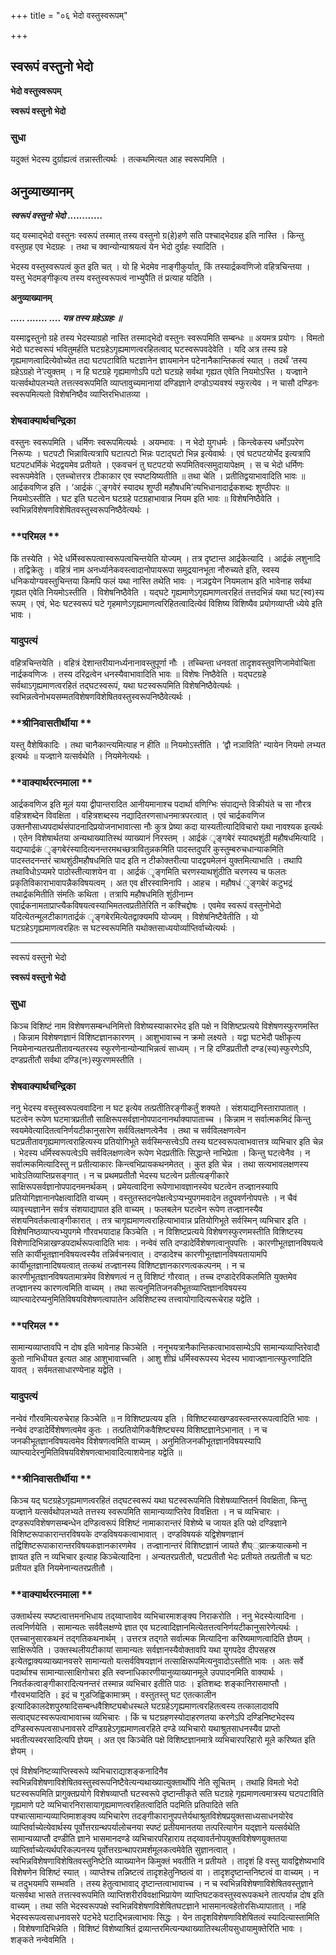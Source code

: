 +++
title = "०६ भेदो वस्तुस्वरूपम्"

+++


## स्वरूपं वस्तुनो भेदो

**भेदो वस्तुस्वरूपम्**

**स्वरूपं वस्तुनो भेदो**

### **सुधा**

यदुक्तं भेदस्य दुर्ग्राह्यत्वं तन्नास्तीत्यर्थः । तत्कथमित्यत आह स्वरूपमिति ।

## **अनुव्याख्यानम्**

***स्वरूपं वस्तुनो भेदो ............***

यद् यस्माद्भेदो वस्तुनः स्वरूपं तस्मात् तस्य वस्तुनो ग्र(हे)हणे सति पश्चाद्भेदग्रह इति नास्ति । किन्तु वस्तुग्रह एव भेदग्रहः । तथा च क्वान्योन्याश्रयत्वं येन भेदो दुर्ग्रहः स्यादिति ।

भेदस्य वस्तुस्वरूपत्वं कुत इति चत् । यो हि भेदमेव नाङ्गीकुर्यात्, किं तस्यार्द्रकवणिजो वहित्रचिन्तया । यस्तु भेदमङ्गीकृत्य तस्य वस्तुस्वरूपत्वं नाभ्युपैति तं प्रत्याह यदिति ।

**अनुव्याख्यानम्**

***..... ....... .... यन्न तस्य ग्रहेऽग्रहः ॥***

यस्माद्वस्तुनो ग्रहे तस्य भेदस्याग्रहो नास्ति तस्माद्भेदो वस्तुनः स्वरूपमिति सम्बन्धः ॥ अयमत्र प्रयोगः । विमतो भेदो घटस्वरूपं भवितुमर्हति घटग्रहेऽगृह्यमाणत्वरहितत्वाद् घटस्वरूपवदेवेति । यदि अत्र तस्य ग्रहे गृह्यमाणत्वादित्येवोच्येत तदा घटपटाविति घटज्ञानेन ज्ञायमानेन पटेनानैकान्तिकत्वं स्यात् । तदर्थं ‘तस्य ग्रहेऽग्रहो ने’त्युक्तम् । न हि घटग्रहे गृह्यमाणोऽपि पटो घटग्रहे सर्वथा गृह्यत एवेति नियमोऽस्ति । यज्ज्ञाने यत्सर्वथोपलभ्यते तत्तत्स्वरूपमिति व्याप्तावुच्यमानायां दण्डिज्ञाने दण्डोऽप्यवश्यं स्फुरत्येव । न चासौ दण्डिनः स्वरूपमित्यतो विशेषनिष्ठैव व्याप्तिरभिधातव्या ।

### **शेषवाक्यार्थचन्द्रिका**

वस्तुनः स्वरूपमिति । धर्मिणः स्वरूपमित्यर्थः । अयम्भावः । न भेदो युगधर्मः । किन्त्वेकस्य धर्मोऽपरेण निरूप्यः । घटपटौ भिन्नावित्यत्रापि घटात्पटो भिन्नः पटाद्घटो भिन्न इत्येवार्थः । एवं घटपटयोर्भेद इत्यत्रापि घटपटधर्मिकं भेदद्वयमेव प्रतीयते । एकवचनं तु घटपटयो रूपमितिवत्समुदायापेक्षम् । स च भेदो धर्मिणः स्वरूपमेवेति । एतच्चोत्तरत्र टीकाकार एव स्पष्टयिष्यतीति ॥ तथा चेति । प्रतीतिद्वयाभावादिति भावः ॥ आर्द्रकवणिज इति । ‘आर्द्रकं ृङ्गवेरं स्यादथ शुण्ठी महौषधमि’त्यभिधानादार्द्रकशब्दः शुण्ठीपरः ॥ नियमोऽस्तीति । घट इति घटत्वेन घटग्रहे पटग्रहाभावान्न नियम इति भावः ॥ विशेषनिष्ठैवेति । स्वभिन्नविशेषणविशेषितवस्तुस्वरूपनिष्ठैवेत्यर्थः ।

### **परिमल **

किं तस्येति । भेदे धर्मिस्वरूपत्वास्वरूपत्वचिन्तयेति योज्यम् । तत्र दृष्टान्त आर्द्रकेत्यादि । आर्द्रकं लशुनादि । तद्विक्रेतुः । वहित्रं नाम अनर्ध्यानेकवस्त्वादानोपायरूपा समुद्रयानभूता नौरुच्यते इति, स्वस्य धनिकयोग्यवस्तुचिन्तया किमपि फलं यथा नास्ति तथेति भावः । नञद्वयेन नियमलाभ इति भावेनाह सर्वथा गृह्यत एवेति नियमोऽस्तीति । विशेषनिष्ठैवेति । यद्घटे गृह्यमाणेऽगृह्यमाणत्वरहितं तत्तदभिन्नं यथा घट(स्व)स्य रूपम् । एवं, भेदः घटस्वरूपं घटे गृहमाणेऽगृह्यमाणत्वरिहितत्वादित्येवं विशिष्य विशिष्यैव प्रयोगव्याप्ती ध्येये इति भावः ।

### **यादुपत्यं**

वहित्रचिन्तयेति । वहित्रं देशान्तरीयानर्ध्यनानावस्तुपूर्णा नौः । तच्चिन्ता धनवतां तादृशवस्तुवणिजामेवोचिता नार्द्रकवणिजः । तस्य दरिद्रत्वेन धनस्यैवाभावादिति भावः ॥ विशेषः निष्ठैवेति । यद्घटग्रहे सर्वथाऽगृह्यमाणत्वरहितं तद्घटस्वरूपं, यथा घटस्वरूपमिति विशेषनिष्ठैवेत्यर्थः । स्वभिन्नत्वेनोभयसम्मतविशेषणविशेषितवस्तुस्वरूपनिष्ठैवेत्यर्थः ।

### **श्रीनिवासतीर्थीया **

यस्तु वैशेषिकादिः । तथा चानैकान्त्यमित्याह न हीति ॥ नियमोऽस्तीति । ‘द्वौ नञाविति’ न्यायेन नियमो लभ्यत इत्यर्थः ॥ यज्ज्ञाने यत्सर्वथेति । नियमेनेत्यर्थः ।

### **वाक्यार्थरत्नमाला **

आर्द्रकवणिज इति मूलं यया द्वीपान्तरादित आनीयमानाश्च पदार्था वणिग्भिः संपाद्यन्ते विक्रीयंते च सा नौरत्र वहित्रशब्देन विवक्षिता । वहित्रशब्दस्य नद्यादितरणसाधनमात्रपरत्वात् । एवं चार्द्रकवणिज उक्तनौसाध्यपदार्थसंपादनादिप्रयोजनाभावात्सा नौः कुत्र प्रेष्या कदा यास्यतीत्यादिविचारो यथा नावश्यक इत्यर्थः । एतेन विशेषार्थतया अन्यथाख्यातिस्थं व्याख्यानं निरस्तम् । आर्द्रकं ृङ्गबेरं स्यादथशुंठी महौषधमित्यादि । यद्यप्यार्द्रकं ृङ्गबेरंस्यादित्यनन्तरमथच्छत्रावितुन्नकमिति पादस्तदुपरि कुस्तुम्बरुचधान्याकमिति पादस्तदनन्तरं चाथशुंठीमहौषधमिति पाद इति न टीकोक्तरीत्या पादद्वयमेलनं युक्तमित्याभाति । तथापि तथाविधोऽप्यमरे पाठोस्तीत्याशयेन वा । आर्द्रकं ृङ्गमिति चरणस्याथशुंठीति चरणस्य च फलतः प्रकृतिविकाराभावापन्नैकविषयत्वम् । अत एव क्षीरस्वामिनापि । आहच । महौषधं ृङ्गबेरं कटुभद्रं तथार्द्रकमितीति संमतिः कथिता । तत्रापि महौषधमिति शुंठीनाम्न एवार्द्रकनामताप्राप्त्यैकविषयत्वस्याभिमतत्वप्रतीतेरिति न कश्चिद्दोषः । एवमेव स्वरूपं वस्तुनोभेदो यदित्येतन्मूलटीकागतार्द्रकं ृङ्गबेरमित्येतद्वाक्यमपि योज्यम् । विशेषनिष्टैवेतीति । यो घटग्रहेऽगृह्यमाणत्वरहितः स घटस्वरूपमिति यथोक्तसाध्ययोर्व्याप्तिर्वाच्येत्यर्थः ।

------------------------------------------------------------------------

स्वरूपं वस्तुनो भेदो

**स्वरूपं वस्तुनो भेदो**

### **सुधा**

किञ्च विशिष्टं नाम विशेषणसम्बन्धनिमित्तो विशेष्यस्याकारभेद इति पक्षे न विशिष्टप्रत्यये विशेषणस्फुरणमस्ति । किन्नाम विशेषणज्ञानं विशिष्टज्ञानकारणम् । आशुभावाच्च न क्रमो लक्ष्यते । यद्वा घटभेदौ पक्षीकृत्य नियमेनान्यतरप्रतीतावन्यतरस्य स्फुरणेनान्योन्याभिन्नत्वं साध्यम् । न हि दण्डिप्रतीतौ दण्ड(स्य)स्फुरणेऽपि, दण्डप्रतीतौ सर्वथा दण्डि(नः)स्फुरणमस्तीति ।

### **शेषवाक्यार्थचन्द्रिका**

ननु भेदस्य वस्तुस्वरूपत्ववादिना न घट इत्येव तत्प्रतीतिरङ्गीकर्तुं शक्यते । संशयाद्यनिस्तारापातात् । घटत्वेन रूपेण घटमात्रप्रतीतौ साक्षिरूपसर्वज्ञानोपपादनानर्थाक्यापाताच्च । किन्नाम न सर्वात्मकमिदं किन्तु स्वयमेवेत्यादितत्वनिर्णयटीकानुसारेण सर्वविलक्षणत्वेनैव । तथा च सर्वविलक्षणत्वेन घटप्रतीतावगृह्यमाणत्वराहित्यस्य प्रतियोगिभूते सर्वस्मिन्सत्त्वेऽपि तस्य घटस्वरूपत्वाभवात्तत्र व्यभिचार इति चेन्न । भेदस्य धर्मिस्वरूपत्वेऽपि सर्वविलक्षणत्वेन रूपेण भेदप्रतीतिः सिद्धान्ते नाभिप्रेता । किन्तु घटत्वेनैव । न सर्वात्मकमित्यादिस्तु न प्रतीत्याकारः किन्त्वभिप्रायकथनमेतत् । कुत इति चेन्न । तथा सत्यभावलक्षणस्य भावेऽतिव्याप्तिप्रसङ्गात् । न च प्रथमप्रतीतौ भेदस्य घटत्वेन प्रतीत्यङ्गीकारे साक्षिरूपसर्वज्ञानोपपादनमनर्थकम् । प्रमेयत्वादिना रूपेणाभावज्ञानस्येव घटत्वेन तज्ज्ञानस्यापि प्रतियोगिज्ञानानपेक्षत्वादिति वाच्यम् । वस्तुतस्तदनपेक्षत्वेऽप्यभ्युपगमवादेन तदुपवर्णनोपपत्तेः । न चैवं व्यावृत्त्यज्ञानेन सर्वत्र संशयाद्यापात इति वाच्यम् । फलबलेन घटत्वेन रूपेण तज्ज्ञानस्यैव संशयनिवर्तकत्वाङ्गीकारात् । तत्र चागृह्यमाणत्वराहित्याभावान्न प्रतियोगिभूते सर्वस्मिन् व्यभिचार इति । विशेषनिष्ठव्याप्त्यभ्युपगमे गौरवभयादाह किञ्चेति । न विशिष्टप्रत्यये विशेषणस्फुरणमस्तीति विशिष्टस्य विशेणादिभिन्नाखण्डपदार्थरूपत्वादिति भावः । नन्वेवं सति दण्डादेर्विशेषणत्वानुपपत्तिः । कारणीभूतज्ञानविषयत्वे सति कार्यीभूतज्ञानविषयत्वस्यैव तन्निर्वचनत्वात् । दण्डादेश्च कारणीभूतज्ञानविषयतायामपि कार्यीभूतज्ञानादिषयत्वात् तत्कथं तज्ज्ञानस्य विशिष्टज्ञानकारणत्वकल्पनम् । न च कारणीभूतज्ञानविषयतामात्रमेव विशेषणत्वं न तु विशिष्टं गौरवात् । तच्च दण्डादेरविकलमिति युक्तमेव तज्ज्ञानस्य कारणत्वमिति वाच्यम् । तथा सत्यनुमितिजनकीभूतव्याप्तिज्ञानविषयस्य व्याप्त्यादेरप्यनुमितिविषयविशेषणत्वापातेन अविशिष्टस्य तत्त्वायोगादित्यरूचेराह यद्वेति ।

### **परिमल **

सामान्यव्याप्तावपि न दोष इति भावेनाह किञ्चेति । ननूभयत्रानैकान्तिकत्वाभावसाम्येऽपि सामान्यव्याप्तिरेवादौ कुतो नाभिधीयत इत्यत आह आशुभावाच्चति । आशु शीघ्रं धर्मिस्वरूपस्य भेदस्य भावाज्ज्ञानात्स्फुरणादिति यावत् । सर्वमतसाधारण्येनाह यद्वेति ।

### **यादुपत्यं**

नन्वेवं गौरवमित्यरुचेराह किञ्चेति ॥ न विशिष्टप्रत्यय इति । विशिष्टस्याखण्डवस्त्वन्तररूपत्वादिति भावः । नन्वेवं दण्डादेर्विशेषणत्वमेव कुतः । तत्प्रतियोगिकवैशिष्ट्यस्य विशिष्टज्ञानेऽभानात् । न च जनकीभूतज्ञानविषयत्वमेव विशेषणत्वमिति वाच्यम् । अनुमितिजनकीभूतज्ञानविषयस्यापि व्याप्त्यादेरनुमितिविषयविशेषणत्वाभावादित्याशयेनाह यद्वेति ॥

### **श्रीनिवासतीर्थीया **

किञ्च यद् घटग्रहेऽगृह्यमाणत्वरहितं तद्घटस्वरूपं यथा घटस्वरूपमिति विशेषव्याप्तितर्न विवक्षिता, किन्तु यज्ज्ञाने यत्सर्वथोपलभ्यते तत्तस्य स्वरूपमिति सामान्यव्याप्तिरेव विवक्षिता । न च व्यभिचारः । दण्डरूपविशेषणसम्बन्धेन दण्डित्वरूपं विशिष्टं नामाकारान्तरं विशेष्ये च जायत इति पक्षे दण्डिज्ञाने विशिष्टरूपाकारान्तरविषयके दण्डविषयकत्वाभावात् । दण्डविषयकं यद्विशेषणज्ञानं तद्विशिष्टरूपाकारान्तरविषयकज्ञानकारणमेव । तज्ज्ञानान्तरं विशिष्टज्ञानं जायते शैघ््य्रात्क्रयात्कमो न ज्ञायत इति न व्यभिचार इत्याह किञ्चेत्यादिना । अन्यतरप्रतीतौ, घटप्रतीतौ भेदः प्रतीयते तत्प्रतीतौ च घटः प्रतीयत इति नियमेनान्यतरप्रतीतौ ।

### **वाक्यार्थरत्नमाला **

उक्तार्थस्य स्पष्टत्वात्तमनभिधाय तद्य्वाप्तावेव व्यभिचारमाशङ्क्य निराकरोति । ननु भेदस्येत्यादिना । तत्वनिर्णयेति । सामान्यतः सर्ववैलक्षण्ये ज्ञात एव घटत्वादिज्ञानमित्येतत्तत्वनिर्णयटीकानुसारेणेत्यर्थः । एतच्चानुसारकथनं तद्गतिकथनार्थम् । उत्तरत्र तद्गते सर्वात्मक मित्यादिना करिष्यमाणत्वादिति ज्ञेयम् । साक्षिरूपेति । उक्तस्थलीयटीकायां सामान्यतः सर्वज्ञानस्यैवोक्तावपि यथा युगपदेव दीपसहस्र इत्येतद्वाक्यव्याख्यानवसरे सामान्यतो यत्सर्वविषयज्ञानं तत्साक्षिरूपमित्यनुवादोऽस्तीति भावः । अतः सर्वे पदार्थाश्च सामान्यात्साक्षिगोचरा इति स्वप्नाधिकारणीयानुव्याख्यानमूले उपपादनमिति वाक्यार्थः । निवर्तकत्वाङ्गीकारादित्यनन्तरं तस्मान्न व्यभिचार इतीति पाठः । इतिशब्दः शङ्कानिरासमाप्तौ । गौरवभयादिति । इदं च गुडजिह्विकामात्रम् । वस्तुतस्तु घट एतत्कालीन इत्यादिकालदेशपुरुषादिसम्बन्धवैशिष्ट्यबोधस्थले घटग्रहेऽगृह्यमाणत्वरहितत्वस्य तत्कालादावपि सत्वाद्घटस्वरूपत्वाभावाच्च व्यभिचारः । किं च घटग्रहणस्योदाहरणतया करणेऽपि दण्डिनिष्टभेदस्य दण्डिस्वरूपत्वसाधनावसरे दण्डिग्रहेऽगृह्यमाणत्वरहिते दण्डे व्यभिचारो यथाश्रुतसाधनस्यैव प्राप्तो भवतीत्यस्वरसादित्यपि ज्ञेयम् । अत एव किञ्चेति पक्षे विशिष्टज्ञानमात्रे व्यभिचारपरिहारो मूले करिष्यत इति ज्ञेयम् ।

एवं विशेषनिष्टव्याप्तिस्वरूपे व्यभिचाराद्याशङ्कनादिनैव स्वभिन्नविशेषणाविशेषितवस्तुस्वरूपनिष्टैवेत्यन्यथाख्यात्युक्तार्थोपि नेति सूचितम् । तथाहि विमतो भेदो घटस्वरूपमिति प्रागुक्तप्रयोगे विशेषव्याप्तौ घटस्वरूपे दृष्टान्तीकृते सति घटग्रहे गृह्यमाणत्वमात्रस्य घटपटाविति गृह्यमाणे पटे व्यभिचारनिरासायागृह्यमाणत्वरहितत्वादिति पदमिति प्रतिपादिते सति पश्चात्सामान्यव्याप्तिमाशङ्क्य व्यभिचारेण तदङ्गीकारानुपपत्तेर्यथाश्रुतविशेषप्रयुक्तसाध्यसाधनयोरेव व्याप्तिर्वाच्येत्येवार्थस्य पूर्वोत्तरग्रन्थपर्यालोचनया स्पष्टं प्रतीयमानतया तत्परित्यागेन यद्ज्ञाने यत्सर्वथेति सामान्यव्याप्तौ दण्डीति ज्ञाने भासमानदण्डे व्यभिचारपरिहाराय तद्य्वावर्तनोपयुक्तविशेषणयुक्ततया व्याप्तिर्वाच्येत्यर्थपरिकल्पनस्य पूर्वोत्तरग्रन्थापरामर्शमूलकत्वमेवेति सुज्ञानत्वात् । स्वभिन्नविशेषणाविशेषितवस्तुनिष्टेति व्याख्यानेन किमुक्तं भवतीति न प्रतीयते । तादृशं हि वस्तु यावद्विशेष्यभावि विशेषणेन विशिष्टं स्यात् । व्याप्तेश्च तन्निष्टत्वं तादृशहेतुनिष्ठत्वं वा । तादृशदृष्टान्तनिष्टत्वं वा वाच्यम् । न च तदुभयमपि सम्भवति । तस्य हेतुत्वाभावाद् दृष्टान्तत्वाभावाच्च । न च स्वभिन्नविशेषणाविशेषितवस्तुज्ञाने यत्सर्वथा भासते तत्तत्स्वरूपमिति व्याप्तिशरीरविवक्षाभिप्रायेण व्याप्तिघटकवस्तुस्वरूपकथने तात्पर्यान्न दोष इति वाच्यम् । तथा सति भेदस्वरूपपक्षे स्वभिन्नविशेषणविशेषितघटज्ञाने भासमानत्वहेतोरसिध्यापातात् । नहि भेदस्वरूपत्वसाधनावसरे पटभेदे घटाद्भिन्नत्वाभावः सिद्धः । येन तादृशविशेषणाविशेषितत्वं स्यादित्यास्तामिति । विशेषणादिभिन्नेति । विशिष्टं विशेष्याश्रितं द्रव्यान्तरमित्यन्यथाख्यातिस्थलीयसुधायामुक्तेरिति भावः । शङ्कते नन्वेवमिति ।

